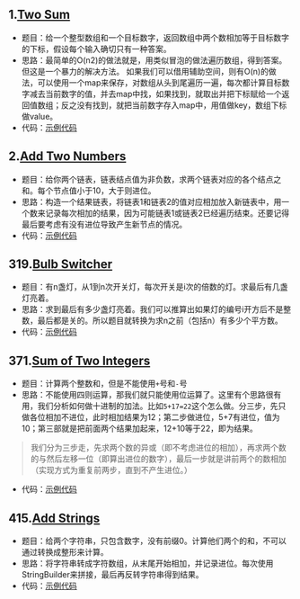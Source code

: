 ## 1.[Two Sum](https://leetcode.com/problems/two-sum/#/description)
- 题目：给一个整型数组和一个目标数字，返回数组中两个数相加等于目标数字的下标，假设每个输入确切只有一种答案。
- 思路：最简单的O(n2)的做法就是，用类似冒泡的做法遍历数组，得到答案。但这是一个暴力的解决方法。
如果我们可以借用辅助空间，则有O(n)的做法，可以使用一个map来保存，对数组从头到尾遍历一遍，每次都计算目标数字减去当前数字的值，并去map中找，如果找到，就取出并把下标赋给一个返回值数组；反之没有找到，就把当前数字存入map中，用值做key，数组下标做value。
- 代码：[示例代码](https://github.com/FranksZhang/leetcode/blob/master/src/com/zwf/TwoSum.java)

## 2.[Add Two Numbers](https://leetcode.com/problems/add-two-numbers/#/description)
- 题目：给你两个链表，链表结点值为非负数，求两个链表对应的各个结点之和。每个节点值小于10，大于则进位。
- 思路：构造一个结果链表，将链表1和链表2的值对应相加放入新链表中，用一个数来记录每次相加的结果，因为可能链表1或链表2已经遍历结束。还要记得最后要考虑有没有进位导致产生新节点的情况。
- 代码：[示例代码](https://github.com/FranksZhang/leetcode/blob/master/src/com/zwf/AddTwoNumbers.java)

## 319.[Bulb Switcher](https://leetcode.com/problems/bulb-switcher/#/description)
- 题目：有n盏灯，从1到n次开关灯，每次开关是i次的倍数的灯。求最后有几盏灯亮着。
- 思路：求到最后有多少盏灯亮着。我们可以推算出如果灯的编号i开方后不是整数，最后都是关的。所以题目就转换为求n之前（包括n）有多少个平方数。
- 代码：[示例代码](https://github.com/FranksZhang/leetcode/blob/master/src/com/zwf/BulbSwitcher.java)

## 371.[Sum of Two Integers](https://leetcode.com/problems/sum-of-two-integers/#/description)
- 题目：计算两个整数和，但是不能使用`+`号和`-`号
- 思路：不能使用四则运算，那我们就只能使用位运算了。这里有个思路很有用，我们分析如何做十进制的加法。比如`5+17=22`这个怎么做。分三步，先只做各位相加不进位，此时相加结果为12；第二步做进位，5+7有进位，值为10；第三部就是把前面两个结果加起来，12+10等于22，即为结果。
> 我们分为三步走，先求两个数的异或（即不考虑进位的相加），再求两个数的与然后左移一位（即算出进位的数字），最后一步就是讲前两个的数相加（实现方式为重复前两步，直到不产生进位。）

- 代码：[示例代码](https://github.com/FranksZhang/leetcode/blob/master/src/com/zwf/SumOfTwoInteger.java)

## 415.[Add Strings](https://leetcode.com/problems/add-strings/#/description)
- 题目：给两个字符串，只包含数字，没有前缀0。计算他们两个的和，不可以通过转换成整形来计算。
- 思路：将字符串转成字符数组，从末尾开始相加，并记录进位。每次使用StringBuilder来拼接，最后再反转字符串得到结果。
- 代码：[示例代码](https://github.com/FranksZhang/leetcode/blob/master/src/com/zwf/AddStrings.java)
